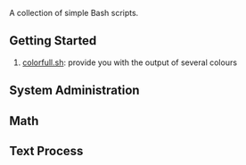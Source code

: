 A collection of simple Bash scripts.


## Getting Started
1. [colorfull.sh](Colorfull.sh): provide you with the output of several colours


## System Administration

## Math

## Text Process
